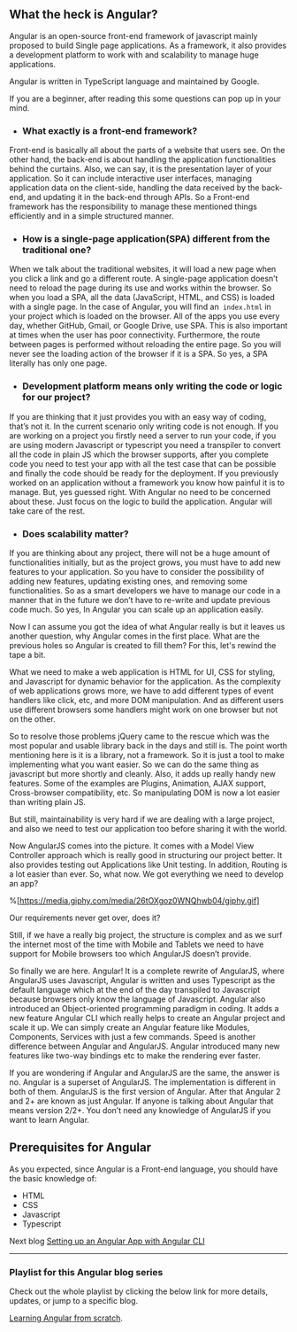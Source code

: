 ## What the heck is Angular?

Angular is an open-source front-end framework of javascript mainly proposed to build Single page applications. As a framework, it also provides a  development platform to work with and scalability to manage huge applications.

Angular is written in TypeScript language and maintained by Google.

If you are a beginner, after reading this some questions can pop up in your mind.

- ### What exactly is a front-end framework?
Front-end is basically all about the parts of a website that users see. On the other hand, the back-end is about handling the application functionalities behind the curtains.
Also, we can say, it is the presentation layer of your application. So it can include interactive user interfaces, managing application data on the client-side, handling the data received by the back-end, and updating it in the back-end through APIs.
So a Front-end framework has the responsibility to manage these mentioned things efficiently and in a simple structured manner.



- ### How is a single-page application(SPA) different from the traditional one?
When we talk about the traditional websites, it will load a new page when you click a link and go a different route.
A single-page application doesn’t need to reload the page during its use and works within the browser. So when you load a SPA, all the data  (JavaScript, HTML, and CSS) is loaded with a single page. In the case of Angular, you will find an` index.html` in your project which is loaded on the browser. All of the apps you use every day, whether GitHub, Gmail, or Google Drive, use SPA. 
This is also important at times when the user has poor connectivity. Furthermore, the route between pages is performed without reloading the entire page. So you will never see the loading action of the browser if it is a SPA.
So yes,  a SPA literally has only one page.


- ### Development platform means only writing the code or logic for our project?
If you are thinking that it just provides you with an easy way of coding, that’s not it. In the current scenario only writing code is not enough. If you are working on a project you firstly need a server to run your code, if you are using modern Javascript or typescript you need a transpiler to convert all the code in plain JS which the browser supports, after you complete code you need to test your app with all the test case that can be possible and finally the code should be ready for the deployment. If you previously worked on an application without a framework you know how painful it is to manage. But, yes guessed right. With Angular no need to be concerned about these. Just focus on the logic to build the application. Angular will take care of the rest.


- ### Does scalability matter?
If you are thinking about any project, there will not be a huge amount of functionalities initially, but as the project grows, you must have to add new features to your application. So you have to consider the possibility of adding new features, updating existing ones, and removing some functionalities. So as a smart developers we have to manage our code in a manner that in the future we don’t have to re-write and update previous code much. So yes, In Angular you can scale up an application easily.

Now I can assume you got the idea of what Angular really is but it leaves us another question, why Angular comes in the first place. What are the previous holes so Angular is created to fill them?
For this, let's rewind the tape a bit.

What we need to make a web application is HTML for UI, CSS for styling, and Javascript for dynamic behavior for the application. As the complexity of web applications grows more, we have to add different types of event handlers like click, etc, and more DOM manipulation. And as different users use different browsers some handlers might work on one browser but not on the other. 

So to resolve those problems jQuery came to the rescue which was the most popular and usable library back in the days and still is. The point worth mentioning here is it is a library, not a framework. So it is just a tool to make implementing what you want easier. So we can do the same thing as javascript but more shortly and cleanly. Also, it adds up really handy new features. Some of the examples are Plugins, Animation, AJAX support, Cross-browser compatibility, etc.
So manipulating DOM is now a lot easier than writing plain JS. 

But still, maintainability is very hard if we are dealing with a large project, and also we need to test our application too before sharing it with the world.

Now AngularJS comes into the picture. It comes with a Model View Controller approach which is really good in structuring our project better. It also provides testing out Applications like Unit testing. In addition, Routing is a lot easier than ever. So, what now. We got everything we need to develop an app?


%[https://media.giphy.com/media/26tOXgoz0WNQhwb04/giphy.gif]


Our requirements never get over, does it?

Still, if we have a really big project, the structure is complex and as we surf the internet most of the time with Mobile and Tablets we need to have support for Mobile browsers too which AngularJS doesn’t provide.

So finally we are here. Angular! 
It is a complete rewrite of AngularJS, where AngularJS uses Javascript, Angular is written and uses Typescript as the default language which at the end of the day transpiled to Javascript because browsers only know the language of Javascript. Angular also introduced an Object-oriented programming paradigm in coding.
It adds a new feature Angular CLI which really helps to create an Angular project and scale it up. We can simply create an Angular feature like Modules, Components, Services with just a few commands.
Speed is another difference between Angular and AngularJS. Angular introduced many new features like two-way bindings etc to make the rendering ever faster.

If you are wondering if Angular and AngularJS are the same, the answer is no. Angular is a superset of AngularJS. The implementation is different in both of them. AngularJS is the first version of Angular. After that Angular 2 and 2+ are known as just Angular. If anyone is talking about Angular that means version 2/2+. You don’t need any knowledge of AngularJS if you want to learn Angular. 

## Prerequisites for Angular
As you expected, since Angular is a Front-end language, you should have the basic knowledge of:

- HTML
- CSS
- Javascript
- Typescript

Next blog [Setting up  an Angular App with Angular CLI](https://gauravsaxena.hashnode.dev/setting-up-an-angular-app-with-angular-cli)

* * *

### Playlist for this Angular blog series
Check out the whole playlist by clicking the below link for more details, updates, or jump to a specific blog.

[Learning Angular from scratch](https://gauravsaxena.hashnode.dev/series/angular-from-scratch).




